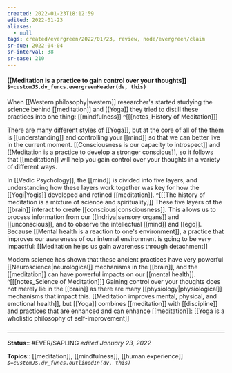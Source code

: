 ```yaml
---
created: 2022-01-23T18:12:59 
edited: 2022-01-23
aliases:
  - null
tags: created/evergreen/2022/01/23, review, node/evergreen/claim
sr-due: 2022-04-04
sr-interval: 38
sr-ease: 210
---
```


#### [[Meditation is a practice to gain control over your thoughts]] `$=customJS.dv_funcs.evergreenHeader(dv, this)`

When [[Western philosophy|western]] researcher's started studying the science behind [[meditation]] and [[Yoga]] they tried to distill these practices into one thing:  [[mindfulness]]
^[[[notes_History of Meditation]]]

There are many different styles of [[Yoga]], but at the core of all of the them is [[understanding]] and controlling your [[mind]] so that we can better live in the current moment.
[[Consciousness is our capacity to introspect]]
and [[Meditation is a practice to develop a stronger conscious]],
so it follows that
[[meditation]] will help you gain control over your thoughts in a variety of different ways.

In [[Vedic Psychology]], the [[mind]] is divided into five layers, and understanding how these layers work together was key for how the [[Yogi|Yogis]] developed and refined [[meditation]].
^[[[The history of meditation is a mixture of science and spirituality]]]
These five layers of the [[brain]] interact to create [[conscious|consciousness]].
This allows us to process information from our [[Indriya|sensory organs]] and [[unconscious]], and to observe the intellectual [[mind]] and [[ego]].
Because [[Mental health is a reaction to one's environment]], a practice that improves our awareness of our internal environment is going to be very impactful:
[[Meditation helps us gain awareness through detachment]]

Modern science has shown that these ancient practices have very powerful [[Neuroscience|neurological]] mechanisms in the [[brain]], and the [[meditation]] can have powerful impacts on our [[mental health]]. 
^[[[notes_Science of Meditation]]]
Gaining control over your thoughts does not merely lie in the [[brain]] as there are many [[physiology|physiological]] mechanisms that impact this. 
[[Meditation improves mental, physical, and emotional health]], but 
[[Yoga]] combines [[meditation]] with [[discipline]] and practices that are enhanced and can enhance [[meditation]]:
[[Yoga is a wholistic philosophy of self-improvement]]

### <hr class="footnote"/>

**Status**:: #EVER/SAPLING 
*edited January 23, 2022*

**Topics**:: [[meditation]], [[mindfulness]], [[human experience]]
*`$=customJS.dv_funcs.outlinedIn(dv, this)`*
